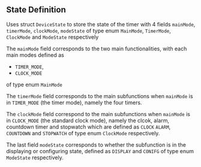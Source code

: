 ## State Definition 

Uses struct `DeviceState` to store the state of the timer with 4 fields `mainMode`, `timerMode`, `clockMode`, `modeState` of type enum `MainMode`, `TimerMode`, `ClockMode` and `ModeState` respectively

The `mainMode` field corresponds to the two main functionalities, with each main modes defined as 
- `TIMER_MODE`,
- `CLOCK_MODE`
  
of type enum `MainMode`

The `timerMode` field corresponds to the main subfunctions when `mainMode` is in `TIMER_MODE` (the timer mode), namely the four timers.

The `clockMode` field correspond to the main subfunctions when `mainMode` is in `CLOCK_MODE` (the standard clock mode), namely the clcok, alarm, countdown timer and stopwatch which are defined as `CLOCK` `ALARM`, `COUNTDOWN` and `STOPWATCH` of type enum `ClockMode` respectively.

The last field `modeState` corresponds to whether the subfunction is in the displaying or configuring state, defined as `DISPLAY` and `CONIFG` of type enum `ModeState` respectively.